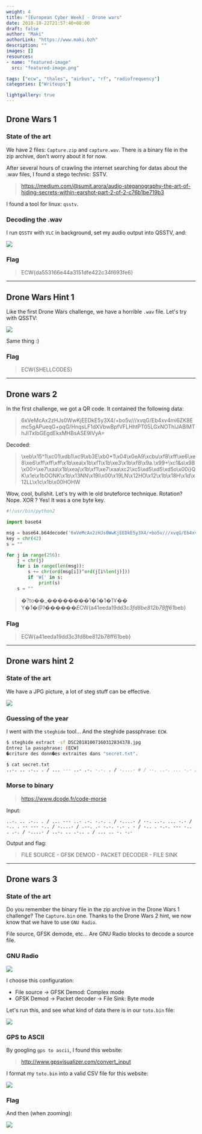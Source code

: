 ```yaml
---
weight: 4
title: "[European Cyber Week] - Drone wars"
date: 2018-10-22T21:57:40+08:00
draft: false
author: "Maki"
authorLink: "https://www.maki.bzh"
description: ""
images: []
resources:
- name: "featured-image"
  src: "featured-image.png"

tags: ["ecw", "thales", "airbus", "rf", "radiofrequency"]
categories: ["Writeups"]

lightgallery: true
---
```


## Drone Wars 1

### State of the art

We have 2 files: `Capture.zip` and `capture.wav`. There is a binary file in the zip archive, don't worry about it for now.

After several hours of crawling the internet searching for datas about the .wav files, I found a stego technic: SSTV.

> https://medium.com/@sumit.arora/audio-steganography-the-art-of-hiding-secrets-within-earshot-part-2-of-2-c76b1be719b3

I found a tool for linux: `qsstv`.

### Decoding the .wav

I run `QSSTV` with `VLC` in background, set my audio output into QSSTV, and:


![](/lib/images/writeups/2018_ecw/dronewars/drone1.png)


### Flag

> ECW{da553166e44a3151dfe422c34f693fe6}

---

## Drone Wars Hint 1


Like the first Drone Wars challenge, we have a horrible `.wav` file. Let's try with QSSTV:


![](/lib/images/writeups/2018_ecw/dronewars/drone2.png)


Same thing :)

### Flag

> ECW{SHELLCODES}

---

## Drone wars 2

In the first challenge, we got a QR code. It contained the following data:

> 6xVeMcAx2zHJs0WwKjEEDkE5y3X4/+bo5v///xvqG/Eb4xv4mi6ZK8Emc5gAPueqG+pqG/HnqsLF1dXVbwBpfVFLHhtPT05LGxNOThlJABlMThJITxIbGEgdEkxMHBsASE9IVyA=

Decoded:

> \xeb\x15^1\xc01\xdb1\xc9\xb3E\xb0*1\x04\x0eA9\xcbu\xf8\xff\xe6\xe8\xe6\xff\xff\xff\x1b\xea\x1b\xf1\x1b\xe3\x1b\xf8\x9a.\x99+\xc1&s\x98\x00>\xe7\xaa\x1b\xeaj\x1b\xf1\xe7\xaa\xc2\xc5\xd5\xd5\xd5o\x00i}QK\x1e\x1bOONK\x1b\x13NN\x19I\x00\x19LN\x12HO\x12\x1b\x18H\x1d\x12LL\x1c\x1b\x00HOHW 

Wow, cool, bullshit. Let's try with le old bruteforce technique. Rotation? Nope. XOR ? Yes! It was a one byte key.

```python
#!/usr/bin/python2

import base64

msg = base64.b64decode('6xVeMcAx2zHJs0WwKjEEDkE5y3X4/+bo5v///xvqG/Eb4xv4mi6ZK8Emc5gAPueqG+pqG/HnqsLF1dXVbwBpfVFLHhtPT05LGxNOThlJABlMThJITxIbGEgdEkxMHBsASE9IVyA=')
key = chr(42)
s = ""

for j in range(256):
    j = chr(j)
    for i in range(len(msg)):
        s += chr(ord(msg[i])^ord(j[i%len(j)]))
        if 'W{' in s:
            print(s)
    s = ""
```

> �?to��_��������1�1�1�1Ұ��
                         Y�*̀1�@1�̀�����E*CW{a41eeda19dd3c*3fd8be812b78ff61*beb}
 
### Flag

> ECW{a41eeda19dd3c3fd8be812b78ff61beb}

---

## Drone wars hint 2

### State of the art

We have a JPG picture, a lot of steg stuff can be effective.


![](/lib/images/writeups/2018_ecw/dronewars/dwhint2.jpg)


### Guessing of the year

I went with the `steghide` tool... And the steghide passphrase: `ECW`.

```bash
$ steghide extract -sf DSC20181007160312834378.jpg
Entrez la passphrase: (ECW)
�criture des donn�es extraites dans "secret.txt".

$ cat secret.txt 
..-. .. .-.. . / ... --- ..- .-. -.-. . / -....- # / --. ..-. ... -.- / -.. . -- --- -.. / -....- # / .--. .- -.-. -.- . - / -.. . -.-. --- -.. . .-. / -....- # / ..-. .. .-.. . / ... .. -. -.-
```

### Morse to binary

> https://www.dcode.fr/code-morse

Input:

```
..-. .. .-.. . / ... --- ..- .-. -.-. . / -....- / --. ..-. ... -.- / -.. . -- --- -.. / -....- / .--. .- -.-. -.- . - / -.. . -.-. --- -.. . .-. / -....- / ..-. .. .-.. . / ... .. -. -.-
```

Output and flag:

> FILE SOURCE - GFSK DEMOD - PACKET DECODER - FILE SINK

---

## Drone wars 3


### State of the art

Do you remember the binary file in the zip archive in the Drone Wars 1 challenge? The `Capture.bin` one. Thanks to the Drone Wars 2 hint, we now know that we have to use `GNU Radio`.

File source, GFSK demode, etc... Are GNU Radio blocks to decode a source file.

### GNU Radio


![](/lib/images/writeups/2018_ecw/dronewars/drone3_1.png)


I choose this configuration:

* File source -> GFSK Demod: Complex mode
* GFSK Demod -> Packet decoder -> File Sink: Byte mode

Let's run this, and see what kind of data there is in our `toto.bin` file:


![](/lib/images/writeups/2018_ecw/dronewars/drone3_2.png)


### GPS to ASCII

By googling `gps to ascii`, I found this website:

> http://www.gpsvisualizer.com/convert_input

I format my `toto.bin` into a valid CSV file for this website:


![](/lib/images/writeups/2018_ecw/dronewars/drone3_3.png)


### Flag

And then (when zooming):


![](/lib/images/writeups/2018_ecw/dronewars/drone3_4.png)
